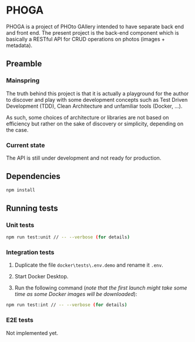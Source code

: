 # PHOGA

PHOGA is a project of PHOto GAllery intended to have separate back end and front end. The present project is the back-end component which is basically a RESTful API for CRUD operations on photos (images + metadata).

## Preamble

### Mainspring

The truth behind this project is that it is actually a playground for the author to discover and play with some development concepts such as Test Driven Development (TDD), Clean Architecture and unfamiliar tools (Docker, ...).

As such, some choices of architecture or libraries are not based on efficiency but rather on the sake of discovery or simplicity, depending on the case.

### Current state

The API is still under development and not ready for production.

## Dependencies

```bash
npm install
```

## Running tests

### Unit tests

```bash
npm run test:unit // -- --verbose (for details)
```

### Integration tests

1. Duplicate the file `docker\tests\.env.demo` and rename it `.env`.

2. Start Docker Desktop.

3. Run the following command (_note that the first launch might take some time as some Docker images will be downloaded_):

```bash
npm run test:int // -- --verbose (for details)
```

### E2E tests

Not implemented yet.
